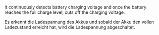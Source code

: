 It continuously detects battery charging voltage and once the battery reaches the full charge level, cuts off the charging voltage.

Es erkennt die Ladespannung des Akkus und sobald der Akku den vollen Ladezustand erreicht hat, wird die Ladespannung abgeschaltet.
